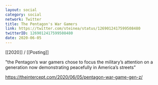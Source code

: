 ```yaml
---
layout: social
category: social
network: Twitter
title: The Pentagon's War Gamers
link: https://twitter.com/steinea/status/1269012417599508480
twitterID: 1269012417599508480
date: 2020-06-05
---
```


[[2020]] / [[Posting]]

"the Pentagon’s war gamers chose to focus the military’s attention on a generation now demonstrating peacefully in America’s streets"

<https://theintercept.com/2020/06/05/pentagon-war-game-gen-z/>
